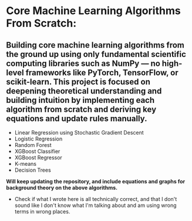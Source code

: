 # Core Machine Learning Algorithms From Scratch:
Building core machine learning algorithms from the ground up using only fundamental scientific computing libraries such as NumPy — no high-level frameworks like PyTorch, TensorFlow, or scikit-learn. This project is focused on deepening theoretical understanding and building intuition by implementing each algorithm from scratch and deriving key equations and update rules manually.
----
- Linear Regression using Stochastic Gradient Descent
- Logistic Regression
- Random Forest
- XGBoost Classifier
- XGBoost Regressor
- K-means
- Decision Trees

**Will keep updating the repository, and include equations and graphs for background theory on the above algorithms.**

- Check if what I wrote here is all technically correct, and that I don't sound like I don't know what I'm talking about and am using wrong terms in wrong places.

